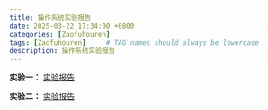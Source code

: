 ```yaml
---
title: 操作系统实验报告
date: 2025-03-22 17:34:00 +0800
categories: [Zaofuhouren]
tags: [Zaofuhouren]     # TAG names should always be lowercase
description: 操作系统实验报告
---
```


**实验一：**  [实验报告](/AttachFiles/OperateSysExp/nachos01.pdf)


**实验二：**  [实验报告](/AttachFiles/OperateSysExp/nachos02.pdf)
